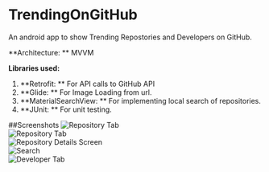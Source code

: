 # TrendingOnGitHub
An android app to show Trending Repostories and Developers on GitHub.

**Architecture: ** MVVM

**Libraries used:**  
1. **Retrofit: ** For API calls to GitHub API  
2. **Glide: ** For Image Loading from url.  
3. **MaterialSearchView: ** For implementing local  search of repositories.
4. **JUnit: ** For unit testing.

##Screenshots
![Repository Tab](/relative/path/to/img.jpg?raw=true "Repository Tab")  
![Repository Tab](/relative/path/to/img.jpg?raw=true)  
![Repository Details Screen](/relative/path/to/img.jpg?raw=true "Repository Details Screen")  
![Search](/relative/path/to/img.jpg?raw=true "Search")  
![Developer Tab](/relative/path/to/img.jpg?raw=true "Developer Tab")

